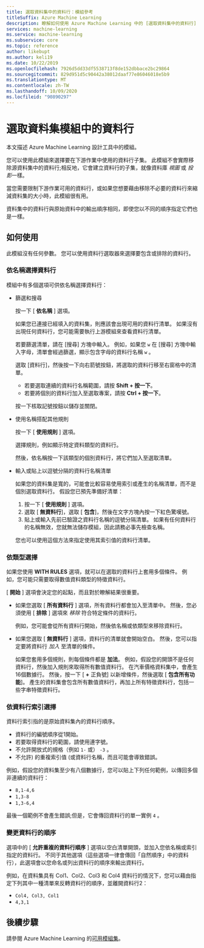 ```yaml
---
title: 選取資料集中的資料行：模組參考
titleSuffix: Azure Machine Learning
description: 瞭解如何使用 Azure Machine Learning 中的 [選取資料集中的資料行] 模組，選擇要在下游作業中使用的資料行子集。
services: machine-learning
ms.service: machine-learning
ms.subservice: core
ms.topic: reference
author: likebupt
ms.author: keli19
ms.date: 10/22/2019
ms.openlocfilehash: 7926d5dd33df5538713f8de152dbbace2bc29864
ms.sourcegitcommit: 829d951d5c90442a38012daaf77e86046018e5b9
ms.translationtype: MT
ms.contentlocale: zh-TW
ms.lasthandoff: 10/09/2020
ms.locfileid: "90890297"
---
```

# <a name="select-columns-in-dataset-module"></a>選取資料集模組中的資料行

本文描述 Azure Machine Learning 設計工具中的模組。

您可以使用此模組來選擇要在下游作業中使用的資料行子集。 此模組不會實際移除源資料集中的資料行;相反地，它會建立資料行的子集，就像資料庫 *視圖* 或 *投影*一樣。

當您需要限制下游作業可用的資料行，或如果您想要藉由移除不必要的資料行來縮減資料集的大小時，此模組很有用。

資料集中的資料行與原始資料中的輸出順序相同，即使您以不同的順序指定它們也是一樣。

## <a name="how-to-use"></a>如何使用

此模組沒有任何參數。 您可以使用資料行選取器來選擇要包含或排除的資料行。

### <a name="choose-columns-by-name"></a>依名稱選擇資料行

模組中有多個選項可供依名稱選擇資料行： 

+ 篩選和搜尋

    按一下 [ **依名稱** ] 選項。

    如果您已連接已經填入的資料集，則應該會出現可用的資料行清單。 如果沒有出現任何資料行，您可能需要執行上游模組來查看資料行清單。

    若要篩選清單，請在 [搜尋] 方塊中輸入。 例如，如果您 `w` 在 [搜尋] 方塊中輸入字母，清單會經過篩選，顯示包含字母的資料行名稱 `w` 。

    選取 [資料行]，然後按一下向右箭號按鈕，將選取的資料行移至右窗格中的清單。

    + 若要選取連續的資料行名稱範圍，請按 **Shift + 按一下**。
    + 若要將個別的資料行加入至選取專案，請按 **Ctrl + 按一下**。

    按一下核取記號按鈕以儲存並關閉。

+ 使用名稱搭配其他規則

    按一下 [ **使用規則** ] 選項。
    
    選擇規則，例如顯示特定資料類型的資料行。

    然後，依名稱按一下該類型的個別資料行，將它們加入至選取清單。

+ 輸入或貼上以逗號分隔的資料行名稱清單

    如果您的資料集是寬的，可能會比較容易使用索引或產生的名稱清單，而不是個別選取資料行。 假設您已預先準備好清單：

    1. 按一下 [ **使用規則** ] 選項。 
    2. 選取 [ **無資料行**]，選取 [  **包含**]，然後在文字方塊內按一下紅色驚嘆號。 
    3. 貼上或輸入先前已驗證之資料行名稱的逗號分隔清單。 如果有任何資料行的名稱無效，您就無法儲存模組，因此請務必事先檢查名稱。
    
    您也可以使用這個方法來指定使用其索引值的資料行清單。 

### <a name="choose-by-type"></a>依類型選擇

如果您使用 **WITH RULES** 選項，就可以在選取的資料行上套用多個條件。 例如，您可能只需要取得數值資料類型的特徵資料行。

[ **開始** ] 選項會決定您的起點，而且對於瞭解結果很重要。 

+ 如果您選取 [ **所有資料行** ] 選項，所有資料行都會加入至清單中。 然後，您必須使用 [ **排除** ] 選項來 *移除* 符合特定條件的資料行。 

    例如，您可能會從所有資料行開始，然後依名稱或依類型來移除資料行。

+ 如果您選取 [ **無資料行** ] 選項，資料行的清單就會開始空白。 然後，您可以指定要將資料行 *加入* 至清單的條件。 

    如果您套用多個規則，則每個條件都是 **加法**。 例如，假設您的開頭不是任何資料行，然後加入規則來取得所有數值資料行。 在汽車價格資料集中，會產生16個數據行。 然後，按一下 [ **+** 正負號] 以新增條件，然後選取 [ **包含所有功能**]。 產生的資料集會包含所有數值資料行，再加上所有特徵資料行，包括一些字串特徵資料行。

### <a name="choose-by-column-index"></a>依資料行索引選擇

資料行索引指的是原始資料集內的資料行順序。

+ 資料行的編號順序從1開始。  
+ 若要取得資料行的範圍，請使用連字號。 
+ 不允許開放式的規格（例如 `1-` 或） `-3` 。
+ 不允許) 的重複索引值 (或資料行名稱，而且可能會導致錯誤。

例如，假設您的資料集至少有八個數據行，您可以貼上下列任何範例，以傳回多個非連續的資料行： 

+ `8,1-4,6`
+ `1,3-8`
+ `1,3-6,4` 

最後一個範例不會產生錯誤;但是，它會傳回資料行的單一實例 `4` 。



### <a name="change-order-of-columns"></a>變更資料行的順序

選項中的 [ **允許重複的資料行順序** ] 選項以空白清單開頭，並加入您依名稱或索引指定的資料行。 不同于其他選項（這些選項一律會傳回「自然順序」中的資料行），此選項會以您命名或列出資料行的順序來輸出資料行。 

例如，在資料集具有 Col1、Col2、Col3 和 Col4 資料行的情況下，您可以藉由指定下列其中一種清單來反轉資料行的順序，並離開資料行2：

+ `Col4, Col3, Col1`
+ `4,3,1`


## <a name="next-steps"></a>後續步驟

請參閱 Azure Machine Learning 的[可用模組集](module-reference.md)。 